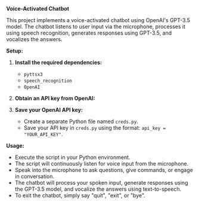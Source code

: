 **Voice-Activated Chatbot**

This project implements a voice-activated chatbot using OpenAI's GPT-3.5 model. The chatbot listens to user input via the microphone, processes it using speech recognition, generates responses using GPT-3.5, and vocalizes the answers.

**Setup:**

1. **Install the required dependencies:**
   - `pyttsx3`
   - `speech_recognition`
   - `OpenAI`

2. **Obtain an API key from OpenAI:**
  

3. **Save your OpenAI API key:**
   - Create a separate Python file named `creds.py`.
   - Save your API key in `creds.py` using the format: `api_key = "YOUR_API_KEY"`.

**Usage:**

- Execute the script in your Python environment.
- The script will continuously listen for voice input from the microphone.
- Speak into the microphone to ask questions, give commands, or engage in conversation.
- The chatbot will process your spoken input, generate responses using the GPT-3.5 model, and vocalize the answers using text-to-speech.
- To exit the chatbot, simply say "quit", "exit", or "bye".

